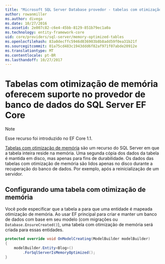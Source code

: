 ```yaml
---
title: "Microsoft SQL Server Database provedor - tabelas com otimização de memória - EF Core"
author: rowanmiller
ms.author: divega
ms.date: 10/27/2016
ms.assetid: 2e007c82-c6e4-45bb-8129-851b79ec1a0a
ms.technology: entity-framework-core
uid: core/providers/sql-server/memory-optimized-tables
ms.openlocfilehash: 83a0decffc5946d036903b8b8add59f0ea31b21f
ms.sourcegitcommit: 01a75cd483c1943ddd6f82af971f07abde20912e
ms.translationtype: MT
ms.contentlocale: pt-BR
ms.lasthandoff: 10/27/2017
---
```

# <a name="memory-optimized-tables-support-in-sql-server-ef-core-database-provider"></a>Tabelas com otimização de memória oferecem suporte no provedor de banco de dados do SQL Server EF Core

> [!NOTE]  
>
> Esse recurso foi introduzido no EF Core 1.1.

[Tabelas com otimização de memória](https://docs.microsoft.com/sql/relational-databases/in-memory-oltp/memory-optimized-tables) são um recurso do SQL Server em que a tabela inteira reside na memória. Uma segunda cópia dos dados da tabela é mantida em disco, mas apenas para fins de durabilidade. Os dados das tabelas com otimização de memória são lidos apenas no disco durante a recuperação do banco de dados. Por exemplo, após a reinicialização de um servidor.

## <a name="configuring-a-memory-optimized-table"></a>Configurando uma tabela com otimização de memória

Você pode especificar que a tabela a para que uma entidade é mapeada otimização de memória. Ao usar EF principal para criar e manter um banco de dados com base em seu modelo (com migrações ou `Database.EnsureCreated()`), uma tabela com otimização de memória será criada para essas entidades.

``` csharp
protected override void OnModelCreating(ModelBuilder modelBuilder)
{
    modelBuilder.Entity<Blog>()
        .ForSqlServerIsMemoryOptimized();
}
```

